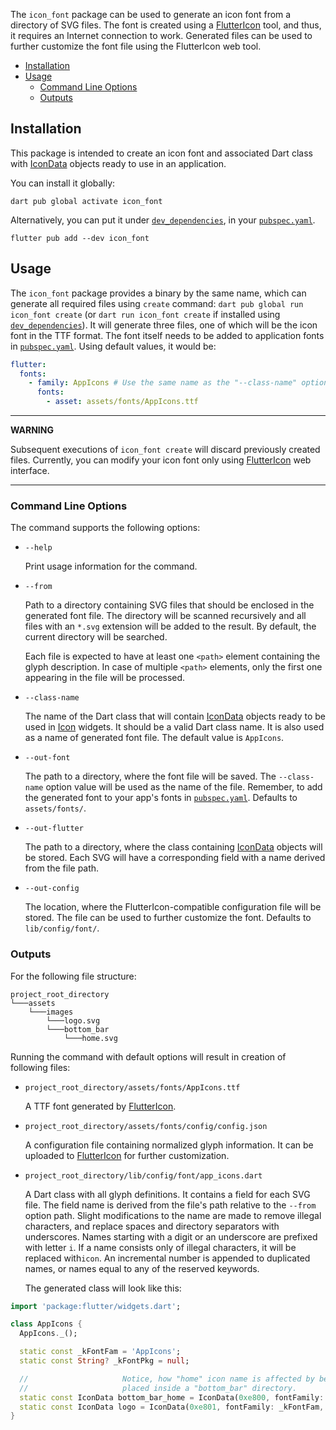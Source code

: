 The `icon_font` package can be used to generate an icon font from a directory of SVG files.
The font is created using a [FlutterIcon][] tool, and thus, it requires
an Internet connection to work. Generated files can be used to further customize the font file using
the FlutterIcon web tool.

* [Installation](#installation)
* [Usage](#usage)
    * [Command Line Options](#command-line-options)
    * [Outputs](#outputs)

## Installation

This package is intended to create an icon font and associated Dart class with
[IconData][] objects ready to use in an
application. 

You can install it globally:

```shell
dart pub global activate icon_font
```

Alternatively, you can put it under
[`dev_dependencies`][dev_dependencies], in your
[`pubspec.yaml`][pubspec].

```shell
flutter pub add --dev icon_font
```

## Usage

The `icon_font` package provides a binary by the same name, which can generate all required files
using `create` command: `dart pub global run icon_font create` (or `dart run icon_font create` if
installed using [`dev_dependencies`][dev_dependencies]). It will generate three files, one of which
will be the icon font in the TTF format. The font itself needs to be added to application fonts in
[`pubspec.yaml`][pubspec]. Using default values, it would be:

```yaml
flutter:
  fonts:
    - family: AppIcons # Use the same name as the "--class-name" option value
      fonts:
        - asset: assets/fonts/AppIcons.ttf
```

---
**WARNING**

Subsequent executions of `icon_font create` will discard previously created files. Currently, you
can modify your icon font only using [FlutterIcon][] web interface.

---

### Command Line Options

The command supports the following options:

- `--help`
  
  Print usage information for the command.

- `--from`
  
  Path to a directory containing SVG files that should be enclosed in the generated font
  file. The directory will be scanned recursively and all files with an `*.svg` extension will be
  added to the result. By default, the current directory will be searched.
  
  Each file is expected to have at least one `<path>` element containing the glyph description. In
  case of multiple `<path>` elements, only the first one appearing in the file will be processed.

- `--class-name`
  
  The name of the Dart class that will contain
  [IconData][] objects ready to be used
  in [Icon][] widgets. It should be a valid
  Dart class name. It is also used as a name of generated font file. The default value is
  `AppIcons`.

- `--out-font`
  
  The path to a directory, where the font file will be saved. The `--class-name`
  option value will be used as the name of the file. Remember, to add the generated font to your
  app's fonts in [`pubspec.yaml`][pubspec]. Defaults to `assets/fonts/`.

- `--out-flutter`
  
  The path to a directory, where the class containing
  [IconData][] objects will be stored.
  Each SVG will have a corresponding field with a name derived from the file path.

- `--out-config`
  
  The location, where the FlutterIcon-compatible configuration file will be stored.
  The file can be used to further customize the font. Defaults to `lib/config/font/`.

### Outputs

For the following file structure:

```
project_root_directory
└───assets
    └───images
        └───logo.svg
        └───bottom_bar
            └───home.svg
```

Running the command with default options will result in creation of following files:

- `project_root_directory/assets/fonts/AppIcons.ttf`

  A TTF font generated by [FlutterIcon][].

- `project_root_directory/assets/fonts/config/config.json`

  A configuration file containing normalized glyph information. It can be uploaded to
  [FlutterIcon][] for further customization.

- `project_root_directory/lib/config/font/app_icons.dart`

  A Dart class with all glyph definitions. It contains a field for each SVG file. The field name is
  derived from the file's path relative to the `--from` option path. Slight modifications to the
  name are made to remove illegal characters, and replace spaces and directory separators with
  underscores. Names starting with a digit or an underscore are prefixed with letter `i`. If a name
  consists only of illegal characters, it will be replaced with`icon`. An incremental number is
  appended to duplicated names, or names equal to any of the reserved keywords.
  
  The generated class will look like this:
  
```dart
import 'package:flutter/widgets.dart';

class AppIcons {
  AppIcons._();

  static const _kFontFam = 'AppIcons';
  static const String? _kFontPkg = null;

  //                     Notice, how "home" icon name is affected by being
  //                     placed inside a "bottom_bar" directory.
  static const IconData bottom_bar_home = IconData(0xe800, fontFamily: _kFontFam, fontPackage: _kFontPkg);
  static const IconData logo = IconData(0xe801, fontFamily: _kFontFam, fontPackage: _kFontPkg); 
}
```

[dev_dependencies]: https://dart.dev/tools/pub/dependencies#dev-dependencies
[pubspec]: https://dart.dev/tools/pub/pubspec

[Icon]: https://api.flutter.dev/flutter/widgets/Icon-class.html
[IconData]: https://api.flutter.dev/flutter/widgets/IconData-class.html

[FlutterIcon]: https://www.fluttericon.com/